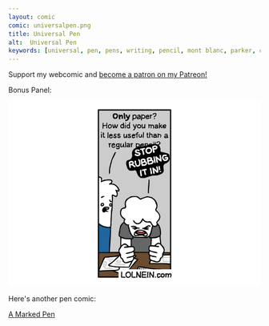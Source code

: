 ```yaml
---
layout: comic
comic: universalpen.png
title: Universal Pen
alt:  Universal Pen
keywords: [universal, pen, pens, writing, pencil, mont blanc, parker, copic, lamy, edding, drawing, wacom, invention]
---
```


Support my webcomic and [become a patron on my Patreon!](https://www.patreon.com/lolnein)

Bonus Panel:

![Universal Pen Bonus](/images/universalpen_bonus.png)

Here's another pen comic:

[A Marked Pen](https://lolnein.com/2019/05/16/amarkedpen/)



